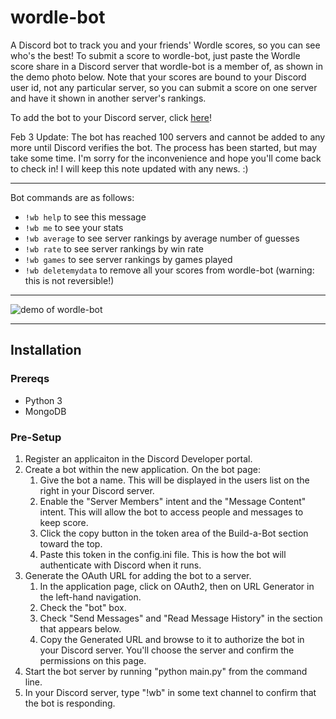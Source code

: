 # wordle-bot

A Discord bot to track you and your friends' Wordle scores, so you can see who's the best! To submit a score to wordle-bot, just paste the Wordle score share in a Discord server that wordle-bot is a member of, as shown in the demo photo below. Note that your scores are bound to your Discord user id, not any particular server, so you can submit a score on one server and have it shown in another server's rankings.

To add the bot to your Discord server, click [here](https://discord.com/api/oauth2/authorize?client_id=933891782373158943&permissions=67584&scope=bot)!

Feb 3 Update: The bot has reached 100 servers and cannot be added to any more until Discord verifies the bot. The process has been started, but may take some time. I'm sorry for the inconvenience and hope you'll come back to check in! I will keep this note updated with any news. :)

---

Bot commands are as follows:

- `!wb help` to see this message
- `!wb me` to see your stats
- `!wb average` to see server rankings by average number of guesses
- `!wb rate` to see server rankings by win rate
- `!wb games` to see server rankings by games played
- `!wb deletemydata` to remove all your scores from wordle-bot (warning: this is not reversible!)

---

![demo of wordle-bot](demo.png)

---

## Installation

### Prereqs

- Python 3
- MongoDB

### Pre-Setup

1. Register an applicaiton in the Discord Developer portal.
2. Create a bot within the new application. On the bot page:
   1. Give the bot a name. This will be displayed in the users list on the right in your Discord server.
   2. Enable the "Server Members" intent and the "Message Content" intent. This will allow the bot to access people and messages to keep score.
   3. Click the copy button in the token area of the Build-a-Bot section toward the top.
   4. Paste this token in the config.ini file. This is how the bot will authenticate with Discord when it runs.
3. Generate the OAuth URL for adding the bot to a server.
   1. In the application page, click on OAuth2, then on URL Generator in the left-hand navigation.
   2. Check the "bot" box.
   3. Check "Send Messages" and "Read Message History" in the section that appears below.
   4. Copy the Generated URL and browse to it to authorize the bot in your Discord server. You'll choose the server and confirm the permissions on this page.
4. Start the bot server by running "python main.py" from the command line.
5. In your Discord server, type "!wb" in some text channel to confirm that the bot is responding.
